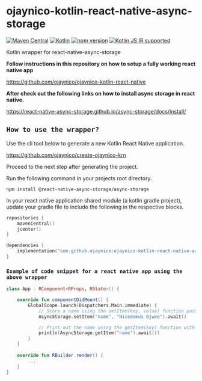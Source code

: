 # ojaynico-kotlin-react-native-async-storage

[![Maven Central](https://maven-badges.herokuapp.com/maven-central/com.github.ojaynico/ojaynico-kotlin-react-native-async-storage/badge.svg)](https://search.maven.org/artifact/com.github.ojaynico/ojaynico-kotlin-react-native-async-storage/1.0.9/pom)
[![Kotlin](https://img.shields.io/badge/kotlin-1.6.0-blue.svg?logo=kotlin)](http://kotlinlang.org)
[![npm version](https://img.shields.io/npm/v/react.svg?style=flat)](https://www.npmjs.com/package/react)
[![Kotlin JS IR supported](https://img.shields.io/badge/Kotlin%2FJS-IR%20supported-yellow)](https://kotl.in/jsirsupported)

Kotlin wrapper for react-native-async-storage

**Follow instructions in this repository on how to setup a fully working react native app**

https://github.com/ojaynico/ojaynico-kotlin-react-native

**After check out the following links on how to install async storage in react native.**

https://react-native-async-storage.github.io/async-storage/docs/install/

## `How to use the wrapper?`

Use the cli tool below to generate a new Kotlin React Native application.

https://github.com/ojaynico/create-ojaynico-krn

Proceed to the next step after generating the project.

Run the following command in your projects root directory.

`npm install @react-native-async-storage/async-storage`

In your react native application shared module (a kotlin gradle project), update your gradle file to include the following in the respective blocks.

```kotlin
repositories {
    mavenCentral()
    jcenter()
}

dependencies {
    implementation("com.github.ojaynico:ojaynico-kotlin-react-native-async-storage:1.0.9")
}
```

### `Example of code snippet for a react native app using the above wrapper`

```kotlin
class App : RComponent<RProps, RState>() {

    override fun componentDidMount() {
        GlobalScope.launch(Dispatchers.Main.immediate) {
            // Store a name using the setItem(key, value) function passing in two parameters
            AsyncStorage.setItem("name", "Nicodemus Ojwee").await()

            // Print out the name using the getItem(key) function with the above key "name"
            println(AsyncStorage.getItem("name").await())
        }
    }
    
    override fun RBuilder.render() {
        ...
    }
}
```
